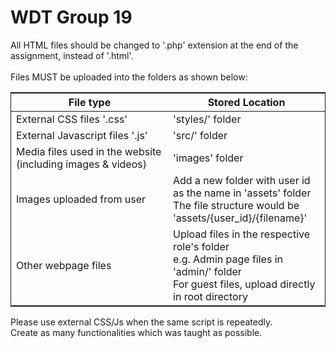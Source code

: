<h1>WDT Group 19</h1>
All HTML files should be changed to '.php' extension at the end of the assignment, instead of '.html'.    
<br><br>
Files MUST be uploaded into the folders as shown below:  
<table style='border:1px solid; width: 100%;'>
    <thead style='font-weight:bold;'>
        <th style='width: 50%;'>File type</th>
        <th style='width: 50%;'>Stored Location</th>
    </thead>
    <tr>
        <td>External CSS files '.css'</td>
        <td>'styles/' folder</td>
    </tr>
    <tr>
        <td>External Javascript files '.js'</td>
        <td>'src/' folder</td>
    </tr>
    <tr>
        <td>Media files used in the website <br>(including images & videos)</td>
        <td>'images' folder</td>
    </tr>
    <tr>
        <td>Images uploaded from user</td>
        <td>Add a new folder with user id as the name in 'assets' folder<br>
        The file structure would be 'assets/{user_id}/{filename}'</td>
    </tr>
    <tr>
        <td>Other webpage files</td>
        <td>Upload files in the respective role's folder<br> 
        e.g. Admin page files in 'admin/' folder<br>
        For guest files, upload directly in root directory</td>
    </tr>
</table>

Please use external CSS/Js when the same script is repeatedly.   
Create as many functionalities which was taught as possible.  